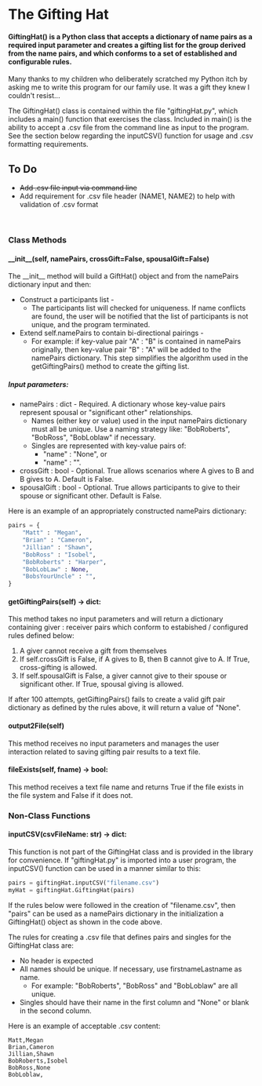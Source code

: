 # The Gifting Hat
#### GiftingHat() is a Python class that accepts a dictionary of name pairs as a required input parameter and creates a gifting list for the group derived from the name pairs, and which conforms to a set of established and configurable rules.

Many thanks to my children who deliberately scratched my Python itch by asking me to write this program for our family use.  It was a gift they knew I couldn't resist...

The GiftingHat() class is contained within the file "giftingHat.py", which includes a main() function that exercises the class. Included in main() is the ability to accept a .csv file from the command line as input to the program.  See the section below regarding the inputCSV() function for usage and .csv formatting requirements.

## To Do
* ~~Add .csv file input via command line~~
* Add requirement for .csv file header (NAME1, NAME2) to help with validation of .csv format
<br>

### Class Methods
#### \_\_init__(self, namePairs, crossGift=False, spousalGift=False)
The \_\_init__ method will build a GiftHat() object and from the namePairs dictionary input and then:
* Construct a participants list -
    * The participants list will checked for uniqueness. If name conflicts are found, the user will be notified that the list of participants is not unique, and the program terminated.
* Extend self.namePairs to contain bi-directional pairings - 
    * For example: if key-value pair "A" : "B" is contained in namePairs originally, then key-value pair "B" : "A" will be added to the namePairs dictionary. This step simplifies the algorithm used in the getGiftingPairs() method to create the gifting list.

##### Input parameters:
* namePairs : dict - Required. A dictionary whose key-value pairs represent spousal or "significant other" relationships. 
    * Names (either key or value) used in the input namePairs dictionary must all be unique. Use a naming strategy like: "BobRoberts", "BobRoss", "BobLoblaw" if necessary.
    * Singles are represented with key-value pairs of:
        * "name" : "None", or
        * "name" : "".
* crossGift : bool - Optional. True allows scenarios where A gives to B and B gives to A. Default is False.
* spousalGift : bool - Optional. True allows participants to give to their spouse or significant other. Default is False.

Here is an example of an appropriately constructed namePairs dictionary:
```python
pairs = {
    "Matt" : "Megan",
    "Brian" : "Cameron",
    "Jillian" : "Shawn",
    "BobRoss" : "Isobel",
    "BobRoberts" : "Harper",
    "BobLobLaw" : None,
    "BobsYourUncle" : "",
} 
```
#### getGiftingPairs(self) -> dict:
This method takes no input parameters and will return a dictionary containing giver : receiver pairs which conform to estabished / configured rules defined below:
1. A giver cannot receive a gift from themselves
1. If self.crossGift is False, if A gives to B, then B cannot give to A. If True, cross-gifting is allowed.
1. If self.spousalGift is False, a giver cannot give to their spouse or significant other. If True, spousal giving is allowed.

If after 100 attempts, getGiftingPairs() fails to create a valid gift pair dictionary as defined by the rules above, it will return a value of "None".

#### output2File(self)
This method receives no input parameters and manages the user interaction related to saving gifting pair results to a text file.

#### fileExists(self, fname) -> bool:
This method receives a text file name and returns True if the file exists in the file system and False if it does not.

### Non-Class Functions
#### inputCSV(csvFileName: str) -> dict:
This function is not part of the GiftingHat class and is provided in the library for convenience.
If "giftingHat.py" is imported into a user program, the inputCSV() function can be used in a manner similar to this:
```python
pairs = giftingHat.inputCSV("filename.csv")
myHat = giftingHat.GiftingHat(pairs)
```
If the rules below were followed in the creation of "filename.csv", then "pairs" can be used as a namePairs dictionary in the initialization a GiftingHat() object as shown in the code above.

The rules for creating a .csv file that defines pairs and singles for the GiftingHat class are:
* No header is expected
* All names should be unique. If necessary, use firstnameLastname as name.  
    * For example: "BobRoberts", "BobRoss" and "BobLoblaw" are all unique.
* Singles should have their name in the first column and "None" or blank in the second column.

Here is an example of acceptable .csv content:
```
Matt,Megan
Brian,Cameron
Jillian,Shawn
BobRoberts,Isobel
BobRoss,None
BobLoblaw,
```
